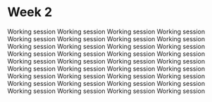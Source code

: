
# Week 2

Working session
Working session
Working session
Working session
Working session
Working session
Working session
Working session
Working session
Working session
Working session
Working session
Working session
Working session
Working session
Working session
Working session
Working session
Working session
Working session
Working session
Working session
Working session
Working session
Working session
Working session
Working session
Working session
Working session
Working session
Working session
Working session
Working session
Working session
Working session
Working session
